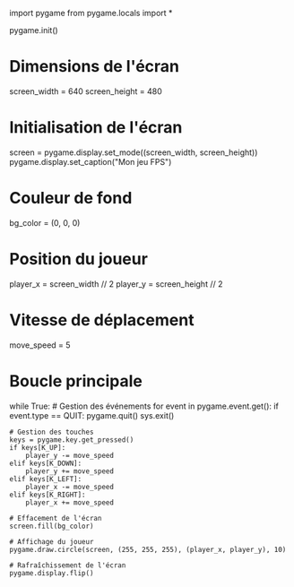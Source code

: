 import pygame
from pygame.locals import *

pygame.init()

# Dimensions de l'écran
screen_width = 640
screen_height = 480

# Initialisation de l'écran
screen = pygame.display.set_mode((screen_width, screen_height))
pygame.display.set_caption("Mon jeu FPS")

# Couleur de fond
bg_color = (0, 0, 0)

# Position du joueur
player_x = screen_width // 2
player_y = screen_height // 2

# Vitesse de déplacement
move_speed = 5

# Boucle principale
while True:
    # Gestion des événements
    for event in pygame.event.get():
        if event.type == QUIT:
            pygame.quit()
            sys.exit()

    # Gestion des touches
    keys = pygame.key.get_pressed()
    if keys[K_UP]:
        player_y -= move_speed
    elif keys[K_DOWN]:
        player_y += move_speed
    elif keys[K_LEFT]:
        player_x -= move_speed
    elif keys[K_RIGHT]:
        player_x += move_speed

    # Effacement de l'écran
    screen.fill(bg_color)

    # Affichage du joueur
    pygame.draw.circle(screen, (255, 255, 255), (player_x, player_y), 10)

    # Rafraîchissement de l'écran
    pygame.display.flip()
